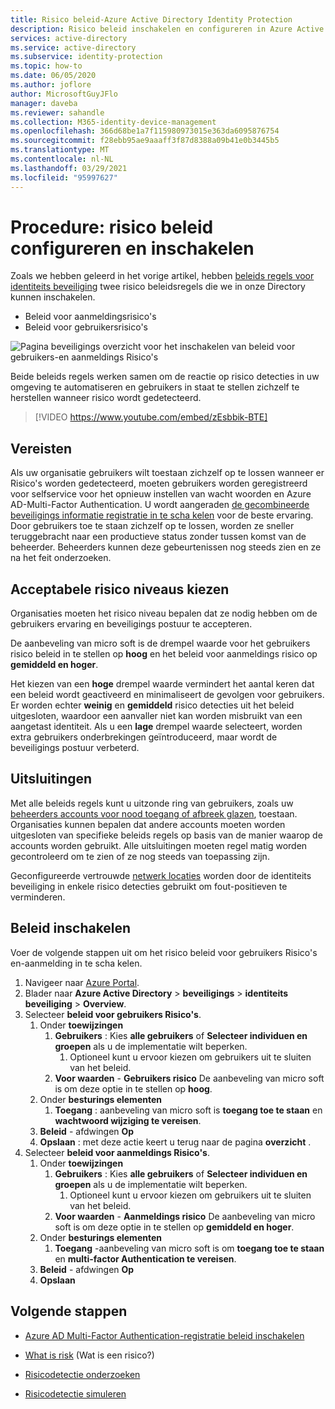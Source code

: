 ```yaml
---
title: Risico beleid-Azure Active Directory Identity Protection
description: Risico beleid inschakelen en configureren in Azure Active Directory Identity Protection
services: active-directory
ms.service: active-directory
ms.subservice: identity-protection
ms.topic: how-to
ms.date: 06/05/2020
ms.author: joflore
author: MicrosoftGuyJFlo
manager: daveba
ms.reviewer: sahandle
ms.collection: M365-identity-device-management
ms.openlocfilehash: 366d68be1a7f115980973015e363da6095876754
ms.sourcegitcommit: f28ebb95ae9aaaff3f87d8388a09b41e0b3445b5
ms.translationtype: MT
ms.contentlocale: nl-NL
ms.lasthandoff: 03/29/2021
ms.locfileid: "95997627"
---
```

# <a name="how-to-configure-and-enable-risk-policies"></a>Procedure: risico beleid configureren en inschakelen

Zoals we hebben geleerd in het vorige artikel, hebben [beleids regels voor identiteits beveiliging](concept-identity-protection-policies.md) twee risico beleidsregels die we in onze Directory kunnen inschakelen. 

- Beleid voor aanmeldingsrisico's
- Beleid voor gebruikersrisico's

![Pagina beveiligings overzicht voor het inschakelen van beleid voor gebruikers-en aanmeldings Risico's](./media/howto-identity-protection-configure-risk-policies/identity-protection-security-overview.png)

Beide beleids regels werken samen om de reactie op risico detecties in uw omgeving te automatiseren en gebruikers in staat te stellen zichzelf te herstellen wanneer risico wordt gedetecteerd. 

> [!VIDEO https://www.youtube.com/embed/zEsbbik-BTE]

## <a name="prerequisites"></a>Vereisten 

Als uw organisatie gebruikers wilt toestaan zichzelf op te lossen wanneer er Risico's worden gedetecteerd, moeten gebruikers worden geregistreerd voor selfservice voor het opnieuw instellen van wacht woorden en Azure AD-Multi-Factor Authentication. U wordt aangeraden [de gecombineerde beveiligings informatie registratie in te scha kelen](../authentication/howto-registration-mfa-sspr-combined.md) voor de beste ervaring. Door gebruikers toe te staan zichzelf op te lossen, worden ze sneller teruggebracht naar een productieve status zonder tussen komst van de beheerder. Beheerders kunnen deze gebeurtenissen nog steeds zien en ze na het feit onderzoeken. 

## <a name="choosing-acceptable-risk-levels"></a>Acceptabele risico niveaus kiezen

Organisaties moeten het risico niveau bepalen dat ze nodig hebben om de gebruikers ervaring en beveiligings postuur te accepteren. 

De aanbeveling van micro soft is de drempel waarde voor het gebruikers risico beleid in te stellen op **hoog** en het beleid voor aanmeldings risico op **gemiddeld en hoger**.

Het kiezen van een **hoge** drempel waarde vermindert het aantal keren dat een beleid wordt geactiveerd en minimaliseert de gevolgen voor gebruikers. Er worden echter **weinig** en **gemiddeld** risico detecties uit het beleid uitgesloten, waardoor een aanvaller niet kan worden misbruikt van een aangetast identiteit. Als u een **lage** drempel waarde selecteert, worden extra gebruikers onderbrekingen geïntroduceerd, maar wordt de beveiligings postuur verbeterd.

## <a name="exclusions"></a>Uitsluitingen

Met alle beleids regels kunt u uitzonde ring van gebruikers, zoals uw [beheerders accounts voor nood toegang of afbreek glazen](../roles/security-emergency-access.md), toestaan. Organisaties kunnen bepalen dat andere accounts moeten worden uitgesloten van specifieke beleids regels op basis van de manier waarop de accounts worden gebruikt. Alle uitsluitingen moeten regel matig worden gecontroleerd om te zien of ze nog steeds van toepassing zijn.

Geconfigureerde vertrouwde [netwerk locaties](../conditional-access/location-condition.md) worden door de identiteits beveiliging in enkele risico detecties gebruikt om fout-positieven te verminderen.

## <a name="enable-policies"></a>Beleid inschakelen

Voer de volgende stappen uit om het risico beleid voor gebruikers Risico's en-aanmelding in te scha kelen.

1. Navigeer naar [Azure Portal](https://portal.azure.com).
1. Blader naar **Azure Active Directory**  >  **beveiligings**  >  **identiteits beveiliging**  >  **Overview**.
1. Selecteer **beleid voor gebruikers Risico's**.
   1. Onder **toewijzingen**
      1. **Gebruikers** : Kies **alle gebruikers** of **Selecteer individuen en groepen** als u de implementatie wilt beperken.
         1. Optioneel kunt u ervoor kiezen om gebruikers uit te sluiten van het beleid.
      1. **Voor waarden**  -  **Gebruikers risico** De aanbeveling van micro soft is om deze optie in te stellen op **hoog**.
   1. Onder **besturings elementen**
      1. **Toegang** : aanbeveling van micro soft is **toegang toe te staan** en **wachtwoord wijziging te vereisen**.
   1. **Beleid**  -  afdwingen **Op**
   1. **Opslaan** : met deze actie keert u terug naar de pagina **overzicht** .
1. Selecteer **beleid voor aanmeldings Risico's**.
   1. Onder **toewijzingen**
      1. **Gebruikers** : Kies **alle gebruikers** of **Selecteer individuen en groepen** als u de implementatie wilt beperken.
         1. Optioneel kunt u ervoor kiezen om gebruikers uit te sluiten van het beleid.
      1. **Voor waarden**  -  **Aanmeldings risico** De aanbeveling van micro soft is om deze optie in te stellen op **gemiddeld en hoger**.
   1. Onder **besturings elementen**
      1. **Toegang** -aanbeveling van micro soft is om **toegang toe te staan** en **multi-factor Authentication te vereisen**.
   1. **Beleid**  -  afdwingen **Op**
   1. **Opslaan**

## <a name="next-steps"></a>Volgende stappen

- [Azure AD Multi-Factor Authentication-registratie beleid inschakelen](howto-identity-protection-configure-mfa-policy.md)

- [What is risk](concept-identity-protection-risks.md) (Wat is een risico?)

- [Risicodetectie onderzoeken](howto-identity-protection-investigate-risk.md)

- [Risicodetectie simuleren](howto-identity-protection-simulate-risk.md)
